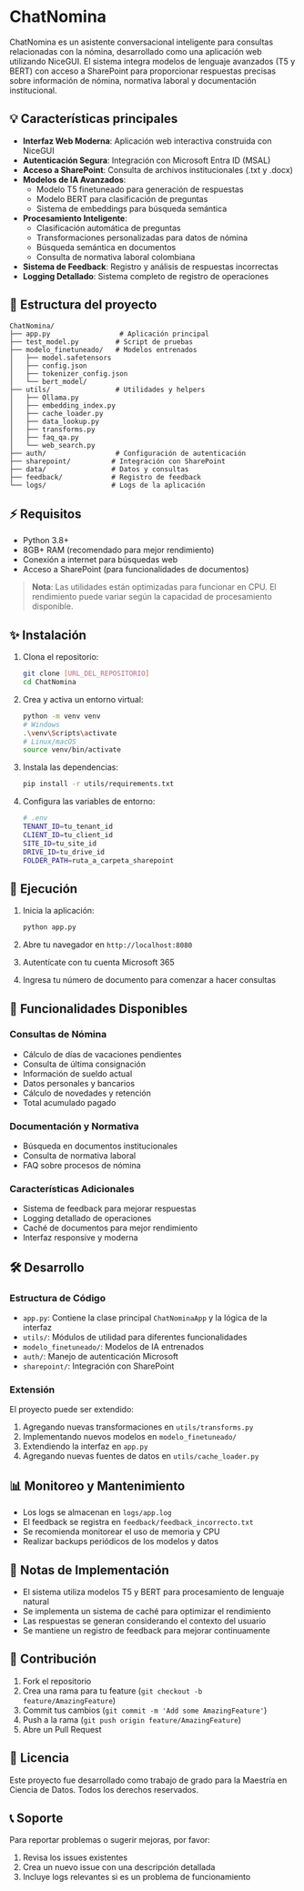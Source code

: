 # ChatNomina

ChatNomina es un asistente conversacional inteligente para consultas relacionadas con la nómina, desarrollado como una aplicación web utilizando NiceGUI. El sistema integra modelos de lenguaje avanzados (T5 y BERT) con acceso a SharePoint para proporcionar respuestas precisas sobre información de nómina, normativa laboral y documentación institucional.

## 💡 Características principales

- **Interfaz Web Moderna**: Aplicación web interactiva construida con NiceGUI
- **Autenticación Segura**: Integración con Microsoft Entra ID (MSAL)
- **Acceso a SharePoint**: Consulta de archivos institucionales (.txt y .docx)
- **Modelos de IA Avanzados**:
  - Modelo T5 finetuneado para generación de respuestas
  - Modelo BERT para clasificación de preguntas
  - Sistema de embeddings para búsqueda semántica
- **Procesamiento Inteligente**:
  - Clasificación automática de preguntas
  - Transformaciones personalizadas para datos de nómina
  - Búsqueda semántica en documentos
  - Consulta de normativa laboral colombiana
- **Sistema de Feedback**: Registro y análisis de respuestas incorrectas
- **Logging Detallado**: Sistema completo de registro de operaciones

## 📂 Estructura del proyecto

```
ChatNomina/
├── app.py                 # Aplicación principal
├── test_model.py         # Script de pruebas
├── modelo_finetuneado/   # Modelos entrenados
│   ├── model.safetensors
│   ├── config.json
│   ├── tokenizer_config.json
│   └── bert_model/
├── utils/                # Utilidades y helpers
│   ├── Ollama.py
│   ├── embedding_index.py
│   ├── cache_loader.py
│   ├── data_lookup.py
│   ├── transforms.py
│   ├── faq_qa.py
│   └── web_search.py
├── auth/                 # Configuración de autenticación
├── sharepoint/          # Integración con SharePoint
├── data/                # Datos y consultas
├── feedback/            # Registro de feedback
└── logs/                # Logs de la aplicación
```

## ⚡ Requisitos

- Python 3.8+
- 8GB+ RAM (recomendado para mejor rendimiento)
- Conexión a internet para búsquedas web
- Acceso a SharePoint (para funcionalidades de documentos)

> **Nota**: Las utilidades están optimizadas para funcionar en CPU. El rendimiento puede variar según la capacidad de procesamiento disponible.

## ✨ Instalación

1. Clona el repositorio:
   ```bash
   git clone [URL_DEL_REPOSITORIO]
   cd ChatNomina
   ```

2. Crea y activa un entorno virtual:
   ```bash
   python -m venv venv
   # Windows
   .\venv\Scripts\activate
   # Linux/macOS
   source venv/bin/activate
   ```

3. Instala las dependencias:
   ```bash
   pip install -r utils/requirements.txt
   ```

4. Configura las variables de entorno:
   ```bash
   # .env
   TENANT_ID=tu_tenant_id
   CLIENT_ID=tu_client_id
   SITE_ID=tu_site_id
   DRIVE_ID=tu_drive_id
   FOLDER_PATH=ruta_a_carpeta_sharepoint
   ```

## 🚀 Ejecución

1. Inicia la aplicación:
   ```bash
   python app.py
   ```

2. Abre tu navegador en `http://localhost:8080`

3. Autentícate con tu cuenta Microsoft 365

4. Ingresa tu número de documento para comenzar a hacer consultas

## 🔧 Funcionalidades Disponibles

### Consultas de Nómina
- Cálculo de días de vacaciones pendientes
- Consulta de última consignación
- Información de sueldo actual
- Datos personales y bancarios
- Cálculo de novedades y retención
- Total acumulado pagado

### Documentación y Normativa
- Búsqueda en documentos institucionales
- Consulta de normativa laboral
- FAQ sobre procesos de nómina

### Características Adicionales
- Sistema de feedback para mejorar respuestas
- Logging detallado de operaciones
- Caché de documentos para mejor rendimiento
- Interfaz responsive y moderna

## 🛠️ Desarrollo

### Estructura de Código
- `app.py`: Contiene la clase principal `ChatNominaApp` y la lógica de la interfaz
- `utils/`: Módulos de utilidad para diferentes funcionalidades
- `modelo_finetuneado/`: Modelos de IA entrenados
- `auth/`: Manejo de autenticación Microsoft
- `sharepoint/`: Integración con SharePoint

### Extensión
El proyecto puede ser extendido:
1. Agregando nuevas transformaciones en `utils/transforms.py`
2. Implementando nuevos modelos en `modelo_finetuneado/`
3. Extendiendo la interfaz en `app.py`
4. Agregando nuevas fuentes de datos en `utils/cache_loader.py`

## 📊 Monitoreo y Mantenimiento

- Los logs se almacenan en `logs/app.log`
- El feedback se registra en `feedback/feedback_incorrecto.txt`
- Se recomienda monitorear el uso de memoria y CPU
- Realizar backups periódicos de los modelos y datos

## 📝 Notas de Implementación

- El sistema utiliza modelos T5 y BERT para procesamiento de lenguaje natural
- Se implementa un sistema de caché para optimizar el rendimiento
- Las respuestas se generan considerando el contexto del usuario
- Se mantiene un registro de feedback para mejorar continuamente

## 🤝 Contribución

1. Fork el repositorio
2. Crea una rama para tu feature (`git checkout -b feature/AmazingFeature`)
3. Commit tus cambios (`git commit -m 'Add some AmazingFeature'`)
4. Push a la rama (`git push origin feature/AmazingFeature`)
5. Abre un Pull Request

## 📄 Licencia

Este proyecto fue desarrollado como trabajo de grado para la Maestría en Ciencia de Datos. Todos los derechos reservados.

## 📞 Soporte

Para reportar problemas o sugerir mejoras, por favor:
1. Revisa los issues existentes
2. Crea un nuevo issue con una descripción detallada
3. Incluye logs relevantes si es un problema de funcionamiento
